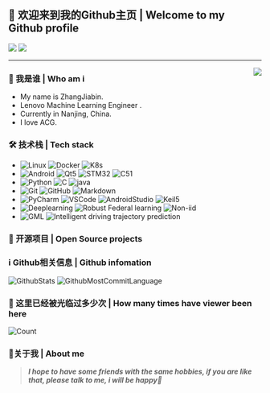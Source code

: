 ## 👋 欢迎来到我的Github主页 | Welcome to my Github profile

![](https://img.shields.io/github/followers/yolumia?style=social)
![](https://img.shields.io/github/stars/yolumia?style=social)

---
<img align="right" src="https://cdn.jsdelivr.net/gh/mouyase/mouyase@master/image/cover.jpg" />

### 🥰 我是谁 | Who am i

- My name is ZhangJiabin.
- Lenovo Machine Learning Engineer .
- Currently in Nanjing, China.
- I love ACG.

### 🛠 技术栈 | Tech stack

- ![Linux](https://img.shields.io/badge/Linux-333333?style=flat&logo=Linux&logoColor=FCC624)
![Docker](https://img.shields.io/badge/Docker-333333?style=flat&logo=docker&logoColor=2496ED)
![K8s](https://img.shields.io/badge/K8s-333333?style=flat&logo=K8s&logoColor=2496ED)
- ![Android](https://img.shields.io/badge/Android-333333?style=flat&logo=Android&logoColor=57DF1E)
![Qt5](https://img.shields.io/badge/Qt5-333333?style=flat&logo=Qt&logoColor=37DF1E)
![STM32](https://img.shields.io/badge/STM32-333333?style=flat&logo=STM32&logoColor=E34F26)
![C51](https://img.shields.io/badge/C51-333333?style=flat&logo=mcu&logoColor=1572B6)
- ![Python](https://img.shields.io/badge/Python-333333?style=flat&logo=Python&logoColor=FFFF01)
![C](https://img.shields.io/badge/C/C++-333333?style=flat&logo=C&logoColor=FFFFFF)
![java](https://img.shields.io/badge/Java-333333?style=flat&logo=java&logoColor=003B57)
- ![Git](https://img.shields.io/badge/Git-333333?style=flat&logo=git&logoColor=F05032)
![GitHub](https://img.shields.io/badge/GitHub-333333?style=flat&logo=github&logoColor=81717)
![Markdown](https://img.shields.io/badge/Markdown-333333?style=flat&logo=markdown&logoColor=9F9F9F)
- ![PyCharm](https://img.shields.io/badge/PyCharm-333333?style=flat&logo=PyCharm&logoColor=009797)
![VSCode](https://img.shields.io/badge/VSCode-333333?style=flat&logo=visualstudiocode&logoColor=007ACC)
![AndroidStudio](https://img.shields.io/badge/Android_Studio-333333?style=flat&logo=AndroidStudio&logoColor=57DF1E)
![Keil5](https://img.shields.io/badge/Keil5-333333?style=flat&logo=keil5&logoColor=31A8FF)
- ![Deeplearning](https://img.shields.io/badge/Deeplearning-333333?style=flat&logo=Deeplearning&logoColor=000000)
![Robust Federal learning](https://img.shields.io/badge/Robust_Federal_Learning-333333?style=flat&logo=FL&logoColor=000000)
![Non-iid](https://img.shields.io/badge/Non_iid-333333?style=flat&logo=Non-iid&logoColor=000000)
- ![GML](https://img.shields.io/badge/GML-333333?style=flat&logo=GML&logoColor=000000)
![Intelligent driving trajectory prediction](https://img.shields.io/badge/Intelligent_driving_trajectory_prediction-333333?style=flat&logo=GML&logoColor=000000)


### 📂 开源项目 | Open Source projects


### ℹ️ Github相关信息 | Github infomation

![GithubStats](https://github-profile-summary-cards.vercel.app/api/cards/stats?username=yolumia&theme=github)
![GithubMostCommitLanguage](https://github-profile-summary-cards.vercel.app/api/cards/most-commit-language?username=yolumia&theme=github)

### 🔢 这里已经被光临过多少次 | How many times have viewer been here
![Count](https://count.getloli.com/get/@yolumia?theme=gelbooru)

### 💖关于我 | About me
<!--
![Weibo]()
![Steam]()
![Xbox]()
![PlayStation]()
![Twitter]()
![Telegram]()
-->
> ***I hope to have some friends with the same hobbies, if you are like that, please talk to me, i will be happy🥳***
